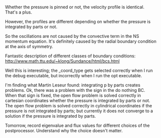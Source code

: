 Whether the pressure is pinned or not, the velocity profile is identical. That's
a plus.

However, the profiles are different depending on whether the pressure is
integrated by parts or not.

So the oscillations are not caused by the convective term in the NS momentum
equation. It's definitely caused by the radial boundary condition at the axis of
symmetry.

Fantastic description of different classes of boundary conditions:
http://www.math.ttu.edu/~klong/Sundance/html/bcs.html

Well this is interesting; the _coord_type gets selected correctly when I run the
debug executable, but incorrectly when I run the opt executable.

I'm finding what Martin Leseur found: integrating p by parts creates
problems. Ok, there was a problem with the sign in the do nothing BC. When that
sign is fixed, the open flow problem is solved correctly in cartesian
coordinates whether the pressure is integrated by parts or not. The open flow
problem is solved correctly in cylindrical coordinates if the pressure is not
integrated by parts; but currently it does not converge to a solution if the
pressure is integrated by parts.

Tomorrow, record eigenvalue and flux values for different choices of the
postprocessor. Understand why the choice doesn't matter.
